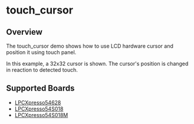 # touch_cursor

## Overview
The touch_cursor demo shows how to use LCD hardware cursor and position it using touch panel.

In this example, a 32x32 cursor is shown. The cursor's position is changed in reaction to detected touch.

## Supported Boards
- [LPCXpresso54628](../../_boards/lpcxpresso54628/demo_apps/touch_cursor/example_board_readme.md)
- [LPCXpresso54S018](../../_boards/lpcxpresso54s018/demo_apps/touch_cursor/example_board_readme.md)
- [LPCXpresso54S018M](../../_boards/lpcxpresso54s018m/demo_apps/touch_cursor/example_board_readme.md)
